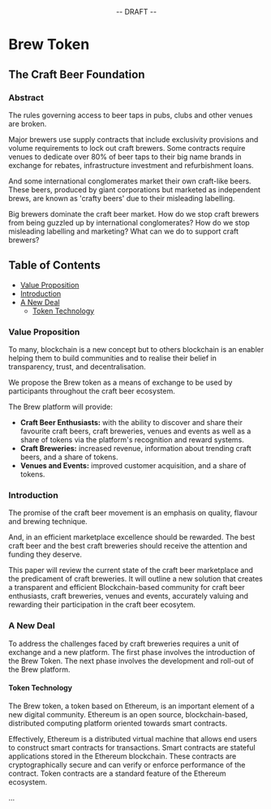 <p align="center">
-- DRAFT --
</p>

<p align="center">
  <h1>Brew Token</h1>
</p>

<p align="center">
<h2>The Craft Beer Foundation</h2>
</p>

<p align="center">
<h3>Abstract</h3>
</p>

The rules governing access to beer taps in pubs, clubs and other venues are broken. 

Major brewers use supply contracts that include exclusivity provisions and volume requirements to lock out craft 
brewers. Some contracts require venues to dedicate over 80% of beer taps to their big name brands in exchange for 
rebates, infrastructure investment and refurbishment loans. 

And some international conglomerates market their own craft-like beers. These beers, produced by giant corporations but
marketed as independent brews, are known as 'crafty beers' due to their misleading labelling.

Big brewers dominate the craft beer market. How do we stop craft brewers from being guzzled up by international 
conglomerates? How do we stop misleading labelling and marketing? What can we do to support craft brewers?

## Table of Contents

- [Value Proposition](#value-proposition)
- [Introduction](#introduction)
- [A New Deal](#a-new-deal)
  - [Token Technology](#token-technology)

### Value Proposition

To many, blockchain is a new concept but to others blockchain is an enabler helping them to build communities and to
realise their belief in transparency, trust, and decentralisation.

We propose the Brew token as a means of exchange to be used by participants throughout the craft beer ecosystem.

The Brew platform will provide:

- <strong>Craft Beer Enthusiasts:</strong> with the ability to discover and share their favourite craft beers, craft 
  breweries, venues and events as well as a share of tokens via the platform's recognition and reward systems.
- <strong>Craft Breweries:</strong> increased revenue, information about trending craft beers, and a share of tokens.
- <strong>Venues and Events:</strong> improved customer acquisition, and a share of tokens.

### Introduction

The promise of the craft beer movement is an emphasis on quality, flavour and brewing technique.

And, in an efficient marketplace excellence should be rewarded. The best craft beer and the best craft breweries 
should receive the attention and funding they deserve.

This paper will review the current state of the craft beer marketplace and the predicament of craft breweries.
It will outline a new solution that creates a transparent and efficient Blockchain-based community for craft beer 
enthusiasts, craft breweries, venues and events, accurately valuing and rewarding their participation in the 
craft beer ecosytem.

### A New Deal

To address the challenges faced by craft breweries requires a unit of exchange and a new platform. The first phase
involves the introduction of the Brew Token. The next phase involves the development and roll-out of the Brew platform.

#### Token Technology

The Brew token, a token based on Ethereum, is an important element of a new digital community.
Ethereum is an open source, blockchain-based, distributed computing platform oriented towards smart contracts.

Effectively, Ethereum is a distributed virtual machine that allows end users to construct smart contracts for
transactions. Smart contracts are stateful applications stored in the Ethereum blockchain. These contracts are
cryptographically secure and can verify or enforce performance of the contract. Token contracts are a standard feature
of the Ethereum ecosystem.

...